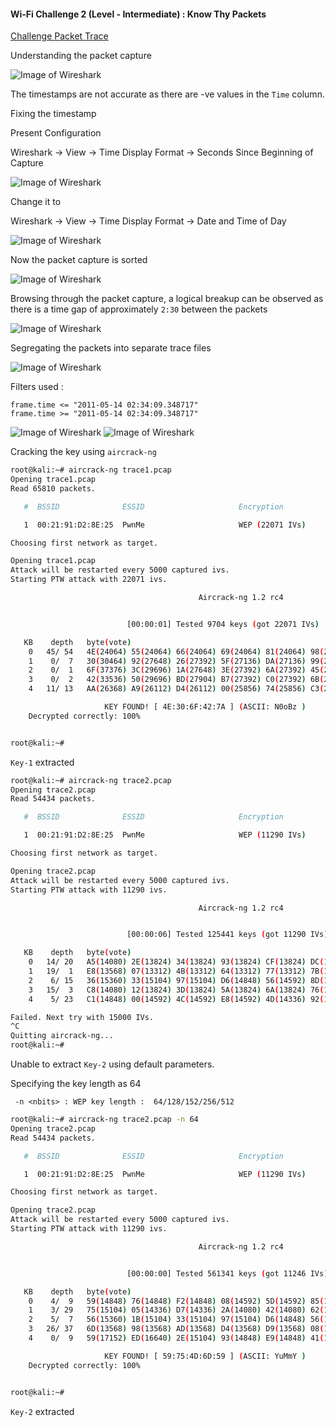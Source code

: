 #### Wi-Fi Challenge 2 (Level - Intermediate) : Know Thy Packets

[Challenge Packet Trace](http://code.securitytube.net/Challenge2.cap)

Understanding the packet capture

![Image of Wireshark](https://github.com/Kan1shka9/Wireless-LAN-Security-Megaprimer-Notes/blob/master/images/challenge/ch_2_1.jpeg)

The timestamps are not accurate as there are -ve values in the ```Time``` column.

Fixing the timestamp

Present Configuration

Wireshark &rarr; View &rarr; Time Display Format &rarr; Seconds Since Beginning of Capture

![Image of Wireshark](https://github.com/Kan1shka9/Wireless-LAN-Security-Megaprimer-Notes/blob/master/images/challenge/ch_2_2.jpeg)

Change it to

Wireshark &rarr; View &rarr; Time Display Format &rarr; Date and Time of Day

![Image of Wireshark](https://github.com/Kan1shka9/Wireless-LAN-Security-Megaprimer-Notes/blob/master/images/challenge/ch_2_3.jpeg)

Now the packet capture is sorted

![Image of Wireshark](https://github.com/Kan1shka9/Wireless-LAN-Security-Megaprimer-Notes/blob/master/images/challenge/ch_2_4.jpeg)

Browsing through the packet capture, a logical breakup can be observed as there is a time gap of approximately ```2:30``` between the packets

![Image of Wireshark](https://github.com/Kan1shka9/Wireless-LAN-Security-Megaprimer-Notes/blob/master/images/challenge/ch_2_5.jpeg)

Segregating the packets into separate trace files

![Image of Wireshark](https://github.com/Kan1shka9/Wireless-LAN-Security-Megaprimer-Notes/blob/master/images/challenge/ch_2_6.jpeg)

Filters used :

```
frame.time <= "2011-05-14 02:34:09.348717"
frame.time >= "2011-05-14 02:34:09.348717"
```
![Image of Wireshark](https://github.com/Kan1shka9/Wireless-LAN-Security-Megaprimer-Notes/blob/master/images/challenge/ch_2_7.jpeg)
![Image of Wireshark](https://github.com/Kan1shka9/Wireless-LAN-Security-Megaprimer-Notes/blob/master/images/challenge/ch_2_8.jpeg)

Cracking the key using ```aircrack-ng```

```sh
root@kali:~# aircrack-ng trace1.pcap
Opening trace1.pcap
Read 65810 packets.

   #  BSSID              ESSID                     Encryption

   1  00:21:91:D2:8E:25  PwnMe                     WEP (22071 IVs)

Choosing first network as target.

Opening trace1.pcap
Attack will be restarted every 5000 captured ivs.
Starting PTW attack with 22071 ivs.

                                          Aircrack-ng 1.2 rc4


                          [00:00:01] Tested 9704 keys (got 22071 IVs)

   KB    depth   byte(vote)
    0   45/ 54   4E(24064) 55(24064) 66(24064) 69(24064) 81(24064) 98(24064) B4(24064)
    1    0/  7   30(30464) 92(27648) 26(27392) 5F(27136) DA(27136) 99(26880) 4C(26624)
    2    0/  1   6F(37376) 3C(29696) 1A(27648) 3E(27392) 6A(27392) 45(26880) 09(26624)
    3    0/  2   42(33536) 50(29696) BD(27904) B7(27392) C0(27392) 6B(27136) 6C(27136)
    4   11/ 13   AA(26368) A9(26112) D4(26112) 00(25856) 74(25856) C3(25856) 21(25600)

                     KEY FOUND! [ 4E:30:6F:42:7A ] (ASCII: N0oBz )
	Decrypted correctly: 100%


root@kali:~#
```

```Key-1``` extracted 

```sh
root@kali:~# aircrack-ng trace2.pcap
Opening trace2.pcap
Read 54434 packets.

   #  BSSID              ESSID                     Encryption

   1  00:21:91:D2:8E:25  PwnMe                     WEP (11290 IVs)

Choosing first network as target.

Opening trace2.pcap
Attack will be restarted every 5000 captured ivs.
Starting PTW attack with 11290 ivs.

                                          Aircrack-ng 1.2 rc4


                          [00:00:06] Tested 125441 keys (got 11290 IVs)

   KB    depth   byte(vote)
    0   14/ 20   A5(14080) 2E(13824) 34(13824) 93(13824) CF(13824) DC(13824) 01(13568)
    1   19/  1   E8(13568) 07(13312) 4B(13312) 64(13312) 77(13312) 7B(13312) 83(13312)
    2    6/ 15   36(15360) 33(15104) 97(15104) D6(14848) 56(14592) 8D(14592) B3(14592)
    3   15/  3   C8(14080) 12(13824) 3D(13824) 5A(13824) 6A(13824) 76(13824) AA(13824)
    4    5/ 23   C1(14848) 00(14592) 4C(14592) E8(14592) 4D(14336) 92(14336) BD(14336)

Failed. Next try with 15000 IVs.
^C
Quitting aircrack-ng...
root@kali:~#
```

Unable to extract ```Key-2``` using default parameters.

Specifying the key length as 64

``` -n <nbits> : WEP key length :  64/128/152/256/512```

```sh
root@kali:~# aircrack-ng trace2.pcap -n 64
Opening trace2.pcap
Read 54434 packets.

   #  BSSID              ESSID                     Encryption

   1  00:21:91:D2:8E:25  PwnMe                     WEP (11290 IVs)

Choosing first network as target.

Opening trace2.pcap
Attack will be restarted every 5000 captured ivs.
Starting PTW attack with 11290 ivs.

                                          Aircrack-ng 1.2 rc4


                          [00:00:00] Tested 561341 keys (got 11246 IVs)

   KB    depth   byte(vote)
    0    4/  9   59(14848) 76(14848) F2(14848) 08(14592) 5D(14592) 85(14336) 8C(14336)
    1    3/ 29   75(15104) 05(14336) D7(14336) 2A(14080) 42(14080) 62(14080) 98(14080)
    2    5/  7   56(15360) 1B(15104) 33(15104) 97(15104) D6(14848) 56(14592) 8D(14592)
    3   26/ 37   6D(13568) 98(13568) AD(13568) D4(13568) D9(13568) 08(13312) 2A(13312)
    4    0/  9   59(17152) ED(16640) 2E(15104) 93(14848) E9(14848) 41(14848) 80(14592)

                     KEY FOUND! [ 59:75:4D:6D:59 ] (ASCII: YuMmY )
	Decrypted correctly: 100%


root@kali:~#
```

```Key-2``` extracted

